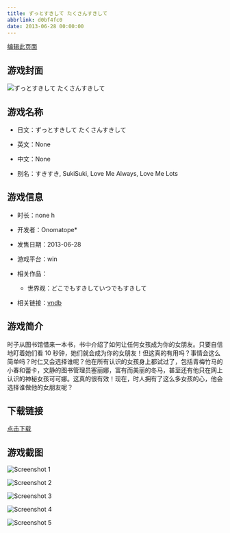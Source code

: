 ```yaml
---
title: ずっとすきして たくさんすきして
abbrlink: d0bf4fc0
date: 2013-06-28 00:00:00
---
```

[编辑此页面](https://github.com/ACG-3/ADV3-source/blob/main/source/_posts/games/%E3%81%9A%E3%81%A3%E3%81%A8%E3%81%99%E3%81%8D%E3%81%97%E3%81%A6%20%E3%81%9F%E3%81%8F%E3%81%95%E3%82%93%E3%81%99%E3%81%8D%E3%81%97%E3%81%A6.md)

## 游戏封面

![ずっとすきして たくさんすきして](https%3A//pan.timero.xyz/onedrive/img_lib_001/%E3%81%9A%E3%81%A3%E3%81%A8%E3%81%99%E3%81%8D%E3%81%97%E3%81%A6%20%E3%81%9F%E3%81%8F%E3%81%95%E3%82%93%E3%81%99%E3%81%8D%E3%81%97%E3%81%A6_cover.avif)


## 游戏名称

- 日文：ずっとすきして たくさんすきして
- 英文：None
- 中文：None

- 别名：すきすき, SukiSuki, Love Me Always, Love Me Lots


## 游戏信息

- 时长：none h
- 开发者：Onomatope*
- 发售日期：2013-06-28
- 游戏平台：win
- 相关作品：
   - 世界观：どこでもすきしていつでもすきして

- 相关链接：[vndb](https://vndb.org/v11712)


## 游戏简介

时子从图书馆借来一本书，书中介绍了如何让任何女孩成为你的女朋友。只要自信地盯着她们看 10 秒钟，她们就会成为你的女朋友！但这真的有用吗？事情会这么简单吗？时仁又会选择谁呢？他在所有认识的女孩身上都试过了，包括青梅竹马的小春和蕾卡，文静的图书管理员塞丽娜，富有而美丽的冬马，甚至还有他只在网上认识的神秘女孩可可娜。这真的很有效！现在，时人拥有了这么多女孩的心，他会选择谁做他的女朋友呢？


## 下载链接

[点击下载](https://pan.timero.xyz/onedrive/adv_lib_001/%E3%81%9A%E3%81%A3%E3%81%A8%E3%81%99%E3%81%8D%E3%81%97%E3%81%A6%20%E3%81%9F%E3%81%8F%E3%81%95%E3%82%93%E3%81%99%E3%81%8D%E3%81%97%E3%81%A6)


## 游戏截图


![Screenshot 1](https%3A//pan.timero.xyz/onedrive/img_lib_001/%E3%81%9A%E3%81%A3%E3%81%A8%E3%81%99%E3%81%8D%E3%81%97%E3%81%A6%20%E3%81%9F%E3%81%8F%E3%81%95%E3%82%93%E3%81%99%E3%81%8D%E3%81%97%E3%81%A6_Screenshot_1.avif)

![Screenshot 2](https%3A//pan.timero.xyz/onedrive/img_lib_001/%E3%81%9A%E3%81%A3%E3%81%A8%E3%81%99%E3%81%8D%E3%81%97%E3%81%A6%20%E3%81%9F%E3%81%8F%E3%81%95%E3%82%93%E3%81%99%E3%81%8D%E3%81%97%E3%81%A6_Screenshot_2.avif)

![Screenshot 3](https%3A//pan.timero.xyz/onedrive/img_lib_001/%E3%81%9A%E3%81%A3%E3%81%A8%E3%81%99%E3%81%8D%E3%81%97%E3%81%A6%20%E3%81%9F%E3%81%8F%E3%81%95%E3%82%93%E3%81%99%E3%81%8D%E3%81%97%E3%81%A6_Screenshot_3.avif)

![Screenshot 4](https%3A//pan.timero.xyz/onedrive/img_lib_001/%E3%81%9A%E3%81%A3%E3%81%A8%E3%81%99%E3%81%8D%E3%81%97%E3%81%A6%20%E3%81%9F%E3%81%8F%E3%81%95%E3%82%93%E3%81%99%E3%81%8D%E3%81%97%E3%81%A6_Screenshot_4.avif)

![Screenshot 5](https%3A//pan.timero.xyz/onedrive/img_lib_001/%E3%81%9A%E3%81%A3%E3%81%A8%E3%81%99%E3%81%8D%E3%81%97%E3%81%A6%20%E3%81%9F%E3%81%8F%E3%81%95%E3%82%93%E3%81%99%E3%81%8D%E3%81%97%E3%81%A6_Screenshot_5.avif)

